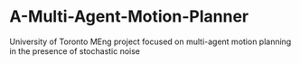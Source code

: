 # A-Multi-Agent-Motion-Planner
University of Toronto MEng project focused on multi-agent motion planning in the presence of stochastic noise
